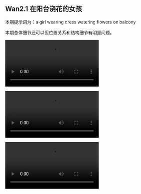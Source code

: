 ## Wan2.1 在阳台浇花的女孩

本期提示词为：a girl wearing dress watering flowers on balcony

本期总体细节还可以但位置关系和结构细节有明显问题。

<video src="https://github.com/Willian7004/media-blog/blob/main/files/202506/2025060904/Wan2.1_00006.mp4?raw=true" controls style="max-width: 100%;"></video>

<video src="https://github.com/Willian7004/media-blog/blob/main/files/202506/2025060904/Wan2.1_00007.mp4?raw=true" controls style="max-width: 100%;"></video>

<video src="https://github.com/Willian7004/media-blog/blob/main/files/202506/2025060904/Wan2.1_00009.mp4?raw=true" controls style="max-width: 100%;"></video>